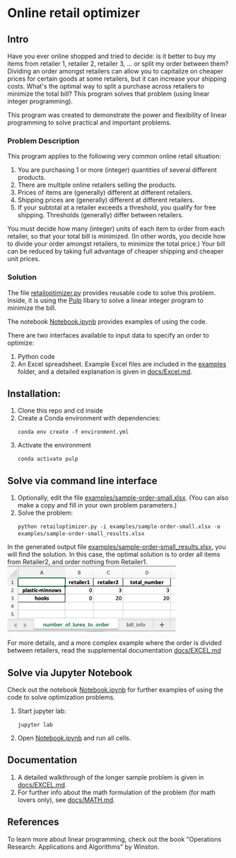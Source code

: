 # Online retail optimizer


## Intro
Have you ever online shopped and tried to decide: is it better to buy my items from retailer 1, retailer 2, retailer 3, ... or split my order between them?  Dividing an order amongst retailers can allow you to capitalize on cheaper prices for certain goods at some retailers, but it can increase your shipping costs. What's the optimal way to split a purchase across retailers to minimize the total bill? This program solves that problem (using linear integer programming).

This program was created to demonstrate the power and flexibility of linear programming to solve practical and important problems. 

### Problem Description

This program applies to the following very common online retail situation:
1. You are purchasing 1 or more (integer) quantities of several different products.
1. There are multiple online retailers selling the products.
1. Prices of items are (generally) different at different retailers.
1. Shipping prices are (generally) different at different retailers.
1. If your subtotal at a retailer exceeds a threshold, you qualify for free shipping. Thresholds (generally) differ between retailers.

You must decide how many (integer) units of each item to order from each retailer, so that your total bill is minimized. (In other words, you decide how to divide your order amongst retailers, to minimize the total price.)  Your bill can be reduced by taking full advantage of cheaper shipping and cheaper unit prices.  

### Solution

The file [retailoptimizer.py](retailoptimizer.py) provides reusable code to solve this problem. Inside, it is using the [
Pulp](https://coin-or.github.io/pulp/) libary to solve a linear integer program to minimize the bill.

The notebook [Notebook.ipynb](Notebook.ipynb) provides examples of using the code.

There are two interfaces available to input data to specify an order to optimize:
1. Python code
1. An Excel spreadsheet.  Example Excel files are included in the [examples](examples) folder, and a detailed explanation is given in [docs/Excel.md](docs/Excel.md).

## Installation:

1. Clone this repo and cd inside
1. Create a Conda environment with dependencies:
   ```shell
   conda env create -f environment.yml
   ```
1. Activate the environment
   ```shell
   conda activate pulp
   ```

## Solve via command line interface
1. Optionally, edit the file [examples/sample-order-small.xlsx](examples/sample-order-small.xlsx). (You can also make a copy and fill in your own problem parameters.)
1. Solve the problem:
   ```shell
   python retailoptimizer.py -i examples/sample-order-small.xlsx -o examples/sample-order-small_results.xlsx
   ```

In the generated output file [examples/sample-order-small_results.xlsx](examples/sample-order-small_results.xlsx), you will find the solution. In this case, the optimal solution is to order all items from Retailer2, and order nothing from Retailer1.  
![Number of lures to order in small example problem](docs/imgs/small_number_of_lures_to_order.png)

For more details, and a more complex example where the order is divided between retailers, read the supplemental documentation [docs/EXCEL.md](docs/EXCEL.md)

## Solve via Jupyter Notebook
Check out the notebook [Notebook.ipynb](Notebook.ipynb) for further examples of using the code to solve optimization problems.
1. Start jupyter lab:
   ```shell
   jupyter lab
   ```
1. Open [Notebook.ipynb](Notebook.ipynb) and run all cells.

## Documentation
1. A detailed walkthrough of the longer sample problem is given in [docs/EXCEL.md](docs/EXCEL.md).
1. For further info about the math formulation of the problem (for math lovers only), see [docs/MATH.md](docs/MATH.md).

## References
To learn more about linear programming, check out the book "Operations Research: Applications and Algorithms" by Winston.

